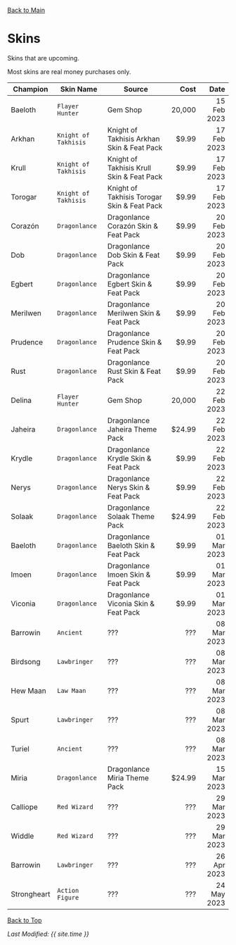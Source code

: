 [Back to Main](index.md)

# Skins

Skins that are upcoming.

Most skins are real money purchases only.

| Champion | Skin Name | Source | Cost | Date |
|---|---|---|--:|--:|
| Baeloth | `Flayer Hunter` | Gem Shop | 20,000 | 15 Feb 2023 |
| Arkhan | `Knight of Takhisis` | Knight of Takhisis Arkhan Skin & Feat Pack | $9.99 | 17 Feb 2023 |
| Krull | `Knight of Takhisis` | Knight of Takhisis Krull Skin & Feat Pack | $9.99 | 17 Feb 2023 |
| Torogar | `Knight of Takhisis` | Knight of Takhisis Torogar Skin & Feat Pack | $9.99 | 17 Feb 2023 |
| Corazón | `Dragonlance` | Dragonlance Corazón Skin & Feat Pack | $9.99 | 20 Feb 2023 |
| Dob | `Dragonlance` | Dragonlance Dob Skin & Feat Pack | $9.99 | 20 Feb 2023 |
| Egbert | `Dragonlance` | Dragonlance Egbert Skin & Feat Pack | $9.99 | 20 Feb 2023 |
| Merilwen | `Dragonlance` | Dragonlance Merilwen Skin & Feat Pack | $9.99 | 20 Feb 2023 |
| Prudence | `Dragonlance` | Dragonlance Prudence Skin & Feat Pack | $9.99 | 20 Feb 2023 |
| Rust | `Dragonlance` | Dragonlance Rust Skin & Feat Pack | $9.99 | 20 Feb 2023 |
| Delina | `Flayer Hunter` | Gem Shop | 20,000 | 22 Feb 2023 |
| Jaheira | `Dragonlance` | Dragonlance Jaheira Theme Pack | $24.99 | 22 Feb 2023 |
| Krydle | `Dragonlance` | Dragonlance Krydle Skin & Feat Pack | $9.99 | 22 Feb 2023 |
| Nerys | `Dragonlance` | Dragonlance Nerys Skin & Feat Pack | $9.99 | 22 Feb 2023 |
| Solaak | `Dragonlance` | Dragonlance Solaak Theme Pack | $24.99 | 22 Feb 2023 |
| Baeloth | `Dragonlance` | Dragonlance Baeloth Skin & Feat Pack | $9.99 | 01 Mar 2023 |
| Imoen | `Dragonlance` | Dragonlance Imoen Skin & Feat Pack | $9.99 | 01 Mar 2023 |
| Viconia | `Dragonlance` | Dragonlance Viconia Skin & Feat Pack | $9.99 | 01 Mar 2023 |
| Barrowin | `Ancient` | ??? | ??? | 08 Mar 2023 |
| Birdsong | `Lawbringer` | ??? | ??? | 08 Mar 2023 |
| Hew Maan | `Law Maan` | ??? | ??? | 08 Mar 2023 |
| Spurt | `Lawbringer` | ??? | ??? | 08 Mar 2023 |
| Turiel | `Ancient` | ??? | ??? | 08 Mar 2023 |
| Miria | `Dragonlance` | Dragonlance Miria Theme Pack | $24.99 | 15 Mar 2023 |
| Calliope | `Red Wizard` | ??? | ??? | 29 Mar 2023 |
| Widdle | `Red Wizard` | ??? | ??? | 29 Mar 2023 |
| Barrowin | `Lawbringer` | ??? | ??? | 26 Apr 2023 |
| Strongheart | `Action Figure` | ??? | ??? | 24 May 2023 |

[Back to Top](#top)

*Last Modified: {{ site.time }}*